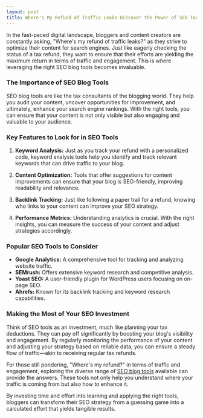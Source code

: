 ```yaml
---
layout: post
title: Where's My Refund of Traffic Leaks Discover the Power of SEO Tools
---
```



In the fast-paced digital landscape, bloggers and content creators are constantly asking, "Where's my refund of traffic leaks?" as they strive to optimize their content for search engines. Just like eagerly checking the status of a tax refund, they want to ensure that their efforts are yielding the maximum return in terms of traffic and engagement. This is where leveraging the right SEO blog tools becomes invaluable.

### The Importance of SEO Blog Tools

SEO blog tools are like the tax consultants of the blogging world. They help you audit your content, uncover opportunities for improvement, and ultimately, enhance your search engine rankings. With the right tools, you can ensure that your content is not only visible but also engaging and valuable to your audience.

### Key Features to Look for in SEO Tools

1. **Keyword Analysis:** Just as you track your refund with a personalized code, keyword analysis tools help you identify and track relevant keywords that can drive traffic to your blog.

2. **Content Optimization:** Tools that offer suggestions for content improvements can ensure that your blog is SEO-friendly, improving readability and relevance.

3. **Backlink Tracking:** Just like following a paper trail for a refund, knowing who links to your content can improve your SEO strategy.

4. **Performance Metrics:** Understanding analytics is crucial. With the right insights, you can measure the success of your content and adjust strategies accordingly.

### Popular SEO Tools to Consider

- **Google Analytics:** A comprehensive tool for tracking and analyzing website traffic.
- **SEMrush:** Offers extensive keyword research and competitive analysis.
- **Yoast SEO:** A user-friendly plugin for WordPress users focusing on on-page SEO.
- **Ahrefs:** Known for its backlink tracking and keyword research capabilities.

### Making the Most of Your SEO Investment

Think of SEO tools as an investment, much like planning your tax deductions. They can pay off significantly by boosting your blog's visibility and engagement. By regularly monitoring the performance of your content and adjusting your strategy based on reliable data, you can ensure a steady flow of traffic—akin to receiving regular tax refunds.

For those still pondering, "Where's my refund?" in terms of traffic and engagement, exploring the diverse range of [SEO blog tools](https://seoblogtool.com/) available can provide the answers. These tools not only help you understand where your traffic is coming from but also how to enhance it.

By investing time and effort into learning and applying the right tools, bloggers can transform their SEO strategy from a guessing game into a calculated effort that yields tangible results.